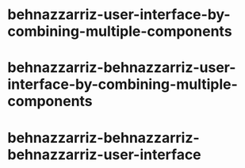# behnazzarriz-user-interface-by-combining-multiple-components
# behnazzarriz-behnazzarriz-user-interface-by-combining-multiple-components
# behnazzarriz-behnazzarriz-behnazzarriz-user-interface
